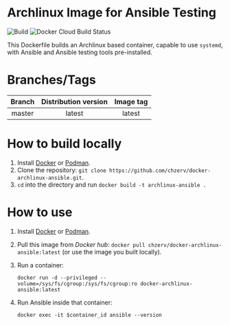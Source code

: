 # Archlinux Image for Ansible Testing

![Build](https://github.com/chzerv/docker-archlinux-ansible/workflows/Build/badge.svg?branch=master)
![Docker Cloud Build Status](https://img.shields.io/docker/cloud/build/chzerv/docker-archlinux-ansible)

This Dockerfile builds an Archlinux based container, capable to use `systemd`, with Ansible and Ansible
testing tools pre-installed.

# Branches/Tags

| Branch | Distribution version | Image tag |
| :----: | :------------------: | :-------: |
| master |        latest        |  latest   |

# How to build locally

1. Install [Docker](https://docs.docker.com/engine/install/) or [Podman](https://podman.io/getting-started/installation.html).
2. Clone the repository: `git clone https://github.com/chzerv/docker-archlinux-ansible.git`.
3. `cd` into the directory and run `docker build -t archlinux-ansible .`

# How to use

1. Install [Docker](https://docs.docker.com/engine/install/) or [Podman](https://podman.io/getting-started/installation.html).
2. Pull this image from _Docker hub_: `docker pull chzerv/docker-archlinux-ansible:latest` (or use the 
   image you built locally).
3. Run a container:

   ```shell
   docker run -d --privileged --volume=/sys/fs/cgroup:/sys/fs/cgroup:ro docker-archlinux-ansible:latest
   ```

4. Run Ansible inside that container:

   ```shell
   docker exec -it $container_id ansible --version
   ```
